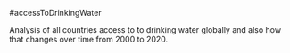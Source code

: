 ﻿#accessToDrinkingWater

Analysis of all countries access to to drinking water globally and also how that changes over time from 2000 to 2020.
